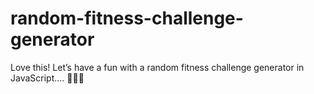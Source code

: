 # random-fitness-challenge-generator
Love this! Let’s have a fun with a random fitness challenge generator in JavaScript.... 🏋️‍♀️✨
